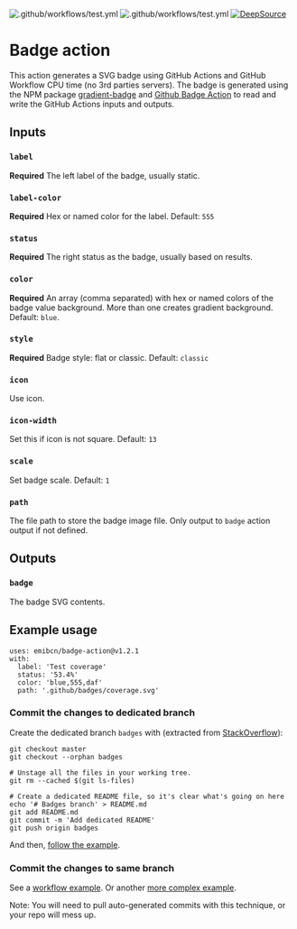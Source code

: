 ![.github/workflows/test.yml](https://github.com/emibcn/badge-action/workflows/.github/workflows/test.yml/badge.svg)
![.github/workflows/test.yml](https://raw.githubusercontent.com/emibcn/badge-action/badges/master/test-badge.svg)
[![DeepSource](https://deepsource.io/gh/emibcn/badge-action.svg/?label=active+issues&show_trend=true&token=q5_59ceYB1F8e9JRV7HuHuFh)](https://deepsource.io/gh/emibcn/badge-action/?ref=repository-badge)

# Badge action

This action generates a SVG badge using GitHub Actions and GitHub Workflow CPU time (no 3rd parties servers). The badge is generated using the NPM package [gradient-badge](https://github.com/bokub/gradient-badge) and [Github Badge Action](https://www.npmjs.com/package/github-badge-action) to read and write the GitHub Actions inputs and outputs.

## Inputs

### `label`

**Required** The left label of the badge, usually static.

### `label-color`

**Required** Hex or named color for the label. Default: `555`

### `status`

**Required** The right status as the badge, usually based on results.

### `color`

**Required** An array (comma separated) with hex or named colors of the badge value background. More than one creates gradient background. Default: `blue`.

### `style`

**Required** Badge style: flat or classic. Default: `classic`

### `icon`

Use icon.

### `icon-width`

Set this if icon is not square. Default: `13`

### `scale`

Set badge scale. Default: `1`

### `path`

The file path to store the badge image file. Only output to `badge` action output if not defined.

## Outputs

### `badge`

The badge SVG contents.

## Example usage

```
uses: emibcn/badge-action@v1.2.1
with:
  label: 'Test coverage'
  status: '53.4%'
  color: 'blue,555,daf'
  path: '.github/badges/coverage.svg'
```

### Commit the changes to dedicated branch

Create the dedicated branch `badges` with (extracted from [StackOverflow](https://stackoverflow.com/a/11487993/2928168)):

```
git checkout master
git checkout --orphan badges

# Unstage all the files in your working tree.
git rm --cached $(git ls-files)

# Create a dedicated README file, so it's clear what's going on here
echo '# Badges branch' > README.md
git add README.md
git commit -m 'Add dedicated README'
git push origin badges
```

And then, [follow the example](https://github.com/emibcn/badge-action/blob/6af286f6b6e5dcabe6fd7085e852e5e6ac7713a0/.github/workflows/test.yml).

### Commit the changes to same branch

See a [workflow example](https://github.com/emibcn/badge-action/blob/88b8f35d4c9fbd776e921f3eea831d4fdb8d4387/.github/workflows/test.yml).
Or another [more complex example](https://github.com/emibcn/pywisp/blob/master/.github/workflows/test.yml#L178).

Note: You will need to pull auto-generated commits with this technique, or your repo will mess up.
